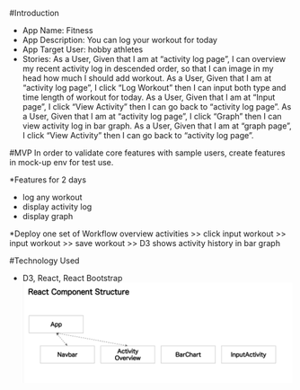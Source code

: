 #Introduction

- App Name: Fitness
- App Description: You can log your workout for today
- App Target User: hobby athletes
- Stories:
  As a User,
  Given that I am at “activity log page”,
  I can overview my recent activity log in descended order,
  so that I can image in my head how much I should add workout.
  As a User,
  Given that I am at “activity log page”,
  I click “Log Workout” then I can input both type and time length of workout for today.
  As a User,
  Given that I am at “Input page”,
  I click “View Activity” then I can go back to “activity log page”.
  As a User,
  Given that I am at “activity log page”,
  I click “Graph” then I can view activity log in bar graph.
  As a User,
  Given that I am at “graph page”,
  I click “View Activity” then I can go back to “activity log page”.

#MVP
In order to validate core features with sample users,
create features in mock-up env for test use.

\*Features for 2 days

- log any workout
- display activity log
- display graph

\*Deploy one set of Workflow
overview activities >> click input workout >> input workout >> save workout >> D3 shows activity history in bar graph

#Technology Used

- D3, React, React Bootstrap
![React Component Structure](readme/reactComponents.png)
